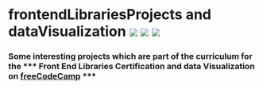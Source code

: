 # frontendLibrariesProjects and dataVisualization  [![](https://img.shields.io/badge/MADE%20WITH-REACT-blue)](https://reactjs.org/docs/getting-started.html) [![](https://img.shields.io/badge/bootstrap-v5.0.1-purple)](https://getbootstrap.com/) [![](https://img.shields.io/badge/d3-v4.0.0-ff69b4)](https://d3js.org/)
### Some interesting projects which are part of the curriculum for the *** Front End Libraries Certification and data Visualization on [freeCodeCamp]("https://www.freecodecamp.org/learn") ***

